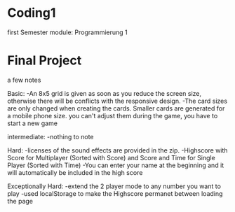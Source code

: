 # Coding1
first Semester module: Programmierung 1
# Final Project
a few notes

Basic:
-An 8x5 grid is given as soon as you reduce the screen size, otherwise there will be conflicts with the responsive design.
-The card sizes are only changed when creating the cards. Smaller cards are generated for a mobile phone size.
you can't adjust them during the game, you have to start a new game

intermediate: 
-nothing to note

Hard:
-licenses of the sound effects are provided in the zip.
-Highscore with Score for Multiplayer (Sorted with Score) and Score and Time for Single Player (Sorted with Time)
-You can enter your name at the beginning and it will automatically be included in the high score

Exceptionally Hard:
-extend the 2 player mode to any number you want to play
-used localStorage to make the Highscore permanet between loading the page

